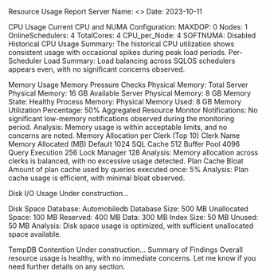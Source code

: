 Resource Usage Report
Server Name: <>
Date: 2023-10-11
 
CPU Usage
Current CPU and NUMA Configuration:
MAXDOP: 0
Nodes: 1
OnlineSchedulers: 4
TotalCores: 4
CPU_per_Node: 4
SOFTNUMA: Disabled
Historical CPU Usage Summary:
The historical CPU utilization shows consistent usage with occasional spikes during peak load periods.
Per-Scheduler Load Summary:
Load balancing across SQLOS schedulers appears even, with no significant concerns observed.
 
Memory Usage
Memory Pressure Checks
Physical Memory:
Total Server Physical Memory: 16 GB
Available Server Physical Memory: 8 GB
Memory State: Healthy
Process Memory:
Physical Memory Used: 8 GB
Memory Utilization Percentage: 50%
Aggregated Resource Monitor Notifications:
No significant low-memory notifications observed during the monitoring period.
Analysis:
Memory usage is within acceptable limits, and no concerns are noted.
Memory Allocation per Clerk (Top 10)
Clerk Name	Memory Allocated (MB)
Default	1024
SQL Cache	512
Buffer Pool	4096
Query Execution	256
Lock Manager	128
Analysis:
Memory allocation across clerks is balanced, with no excessive usage detected.
Plan Cache Bloat
Amount of plan cache used by queries executed once:
5%
Analysis:
Plan cache usage is efficient, with minimal bloat observed.
 
Disk I/O Usage
Under construction...
 
Disk Space 
Database: Automobiledb
Database Size: 500 MB
Unallocated Space: 100 MB
Reserved: 400 MB
Data: 300 MB
Index Size: 50 MB
Unused: 50 MB
Analysis:
Disk space usage is optimized, with sufficient unallocated space available.
 
TempDB Contention
Under construction...
Summary of Findings
Overall resource usage is healthy, with no immediate concerns. Let me know if you need further details on any section.
